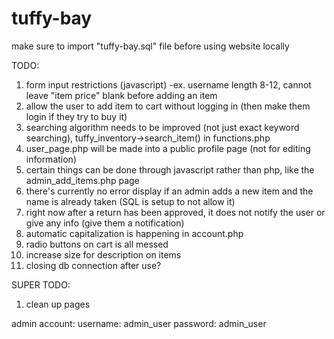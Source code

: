 # tuffy-bay
make sure to import "tuffy-bay.sql" file before using website locally

TODO: 
1. form input restrictions (javascript) 
	-ex. username length 8-12, cannot leave "item price" blank before adding an item
2. allow the user to add item to cart without logging in (then make them login if they try to buy it)
3. searching algorithm needs to be improved (not just exact keyword searching), tuffy_inventory->search_item() in functions.php
4. user_page.php will be made into a public profile page (not for editing information)
5. certain things can be done through javascript rather than php, like the admin_add_items.php page
6. there's currently no error display if an admin adds a new item and the name is already taken (SQL is setup to not allow it)
7. right now after a return has been approved, it does not notify the user or give any info (give them a notification)
8. automatic capitalization is happening in account.php
10. radio buttons on cart is all messed
11. increase size for description on items 
12. closing db connection after use?

SUPER TODO: 
1. clean up pages


admin account: 
username: admin_user
password: admin_user